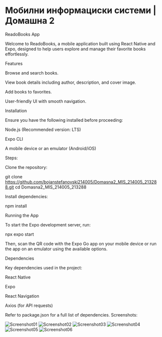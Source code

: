 # Мобилни информациски системи | Домашна 2

ReadoBooks App

Welcome to ReadoBooks, a mobile application built using React Native and Expo, designed to help users explore and manage their favorite books effortlessly.

Features

Browse and search books.

View book details including author, description, and cover image.

Add books to favorites.

User-friendly UI with smooth navigation.

Installation

Ensure you have the following installed before proceeding:

Node.js (Recommended version: LTS)

Expo CLI

A mobile device or an emulator (Android/iOS)

Steps:

Clone the repository:

git clone https://github.com/bojanstefanovski214005/Domasna2_MIS_214005_213288.git
cd Domasna2_MIS_214005_213288

Install dependencies:

npm install

Running the App

To start the Expo development server, run:

npx expo start

Then, scan the QR code with the Expo Go app on your mobile device or run the app on an emulator using the available options.

Dependencies

Key dependencies used in the project:

React Native

Expo

React Navigation

Axios (for API requests)

Refer to package.json for a full list of dependencies.
Screenshots:


![Screenshot01](https://github.com/user-attachments/assets/b3cbc55a-b334-411b-8102-1d41f1f0f0b3)
![Screenshot02](https://github.com/user-attachments/assets/f0e4bfd3-3be7-4d58-90c1-54f912a6e15b)
![Screenshot03](https://github.com/user-attachments/assets/d1ab0599-c546-4574-ab70-2b7916dda892)
![Screenshot04](https://github.com/user-attachments/assets/c6d41733-2502-4edb-8d1e-6df4c8a5891c)
![Screenshot05](https://github.com/user-attachments/assets/14374b54-4e53-4d1f-8fe3-e6096a562e34)
![Screenshot06](https://github.com/user-attachments/assets/31e58254-ad16-4c7d-93e2-ef3584a922a4)

